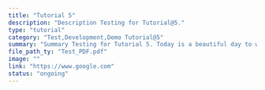 ```yaml
---
title: "Tutorial 5"
description: "Description Testing for Tutorial@5."
type: "tutorial"
category: "Test,Development,Demo Tutorial@5"
summary: "Summary Testing for Tutorial 5. Today is a beautiful day to work. Current location: Razer SEA HQ @One North. It is in the South of Singapore"
file_path_ty: "Test_PDF.pdf"
image: ""
link: "https://www.google.com"
status: "ongoing"
---
```

 